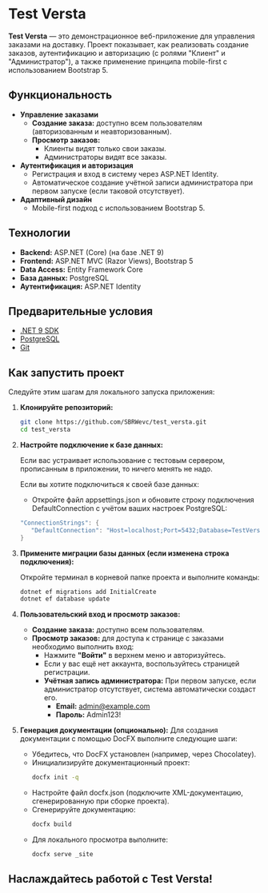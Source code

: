 # Test Versta

**Test Versta** — это демонстрационное веб-приложение для управления заказами на доставку. Проект показывает, как реализовать создание заказов, аутентификацию и авторизацию (с ролями "Клиент" и "Администратор"), а также применение принципа mobile-first с использованием Bootstrap 5.

## Функциональность

- **Управление заказами**  
  - **Создание заказа:** доступно всем пользователям (авторизованным и неавторизованным).  
  - **Просмотр заказов:**  
    - Клиенты видят только свои заказы.  
    - Администраторы видят все заказы.
- **Аутентификация и авторизация**  
  - Регистрация и вход в систему через ASP.NET Identity.  
  - Автоматическое создание учётной записи администратора при первом запуске (если таковой отсутствует).
- **Адаптивный дизайн**  
  - Mobile-first подход с использованием Bootstrap 5.  

## Технологии

- **Backend:** ASP.NET (Core) (на базе .NET 9)  
- **Frontend:** ASP.NET MVC (Razor Views), Bootstrap 5  
- **Data Access:** Entity Framework Core  
- **База данных:** PostgreSQL  
- **Аутентификация:** ASP.NET Identity

## Предварительные условия

- [.NET 9 SDK](https://dotnet.microsoft.com/download)
- [PostgreSQL](https://www.postgresql.org/download/)
- [Git](https://git-scm.com/)

## Как запустить проект

Следуйте этим шагам для локального запуска приложения:

1. **Клонируйте репозиторий:**

   ```bash
   git clone https://github.com/SBRWevc/test_versta.git
   cd test_versta

2. **Настройте подключение к базе данных:**

   Если вас устраивает использование с тестовым сервером, прописанным в приложении, то ничего менять не надо.

   Если вы хотите подключиться к своей базе данных:
      - Откройте файл appsettings.json и обновите строку подключения DefaultConnection с учётом ваших настроек PostgreSQL:
   
      ```c#
      "ConnectionStrings": {
         "DefaultConnection": "Host=localhost;Port=5432;Database=TestVerstaDb;Username=yourusername;Password=yourpassword"
      }

4. **Примените миграции базы данных (если изменена строка подключения):**

   Откройте терминал в корневой папке проекта и выполните команды:

      ```bash
      dotnet ef migrations add InitialCreate
      dotnet ef database update

5. **Пользовательский вход и просмотр заказов:**
   - **Создание заказа:** доступно всем пользователям.
   - **Просмотр заказов:** для доступа к странице с заказами необходимо выполнить вход:
      - Нажмите **"Войти"** в верхнем меню и авторизуйтесь.
      - Если у вас ещё нет аккаунта, воспользуйтесь страницей регистрации.
      - **Учётная запись администратора:** При первом запуске, если администратор отсутствует, система автоматически создаст его.
         - **Email:** admin@example.com
         - **Пароль:** Admin123!

6. **Генерация документации (опционально):**
   Для создания документации с помощью DocFX выполните следующие шаги:
   - Убедитесь, что DocFX установлен (например, через Chocolatey).
   - Инициализируйте документационный проект:
     ```bash
     docfx init -q
   - Настройте файл docfx.json (подключите XML-документацию, сгенерированную при сборке проекта).
   - Сгенерируйте документацию:
     ```bash
     docfx build
   - Для локального просмотра выполните:
     ```bash
     docfx serve _site

## Наслаждайтесь работой с Test Versta!
